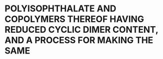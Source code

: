 # POLYISOPHTHALATE AND COPOLYMERS THEREOF HAVING REDUCED CYCLIC DIMER CONTENT, AND A PROCESS FOR MAKING THE SAME